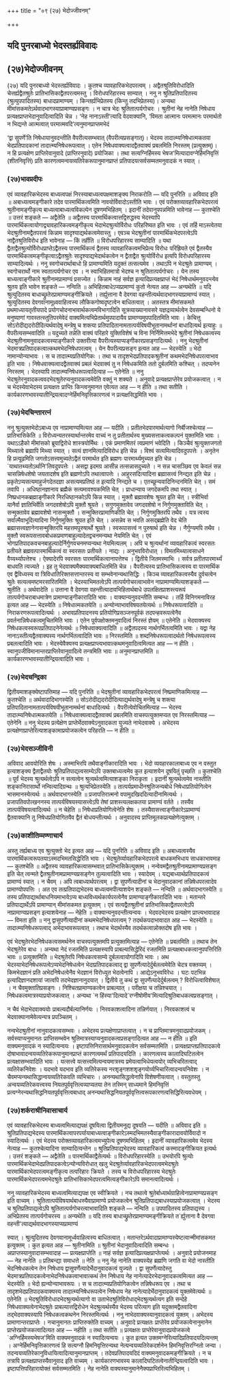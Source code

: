 +++
title = "०९ (२७) भेदोज्जीवनम्"

+++


## यदि पुनरबाध्यो भेदस्तर्ह्यविवादः

## (**२७)भेदोज्जीवनम्**

(२७) यदि पुनरबाध्यो भेदस्तर्ह्यविवादः । कुतश्च व्यावहारिकभेदपरत्वम् । अद्वैतश्रुतिविरोधादिति चेत्तर्ह्यद्वैतश्रुतेः प्रातिभासिकाद्वैतपरत्वमस्तु । विरोधपरिहारस्य साम्यात् । ननु न श्रुतिप्रतिपादितस्य (श्रुत्युपपादितस्य) बाधादप्रामाण्यम् । किन्तर्ह्यभिप्रेतस्य (किन्तु तदभिप्रेतस्य)। अन्यथा मीमांसकमतेऽर्थवादभागस्याप्रामाण्यप्रसङ्गः । न चात्र भेदः श्रुतितात्पर्यगोचरः । श्रुतीनां नेह नानेति निषेधाय प्रत्यक्षप्राप्तभेदानुवादित्वादिति चेन्न । ‘नेह नानाऽस्ती’त्यादि वेदवाक्यानि, ‘विमता आत्मानः परमत्मानः परमार्थतो न भिद्यन्ते आत्मत्वात् परमात्मवदि’त्यनुमानप्राप्तमभेदं

‘द्वा सुपर्णे’ति निषेधायानुवदन्तीति वैपरीत्यसम्भवात् (वैपरीत्यप्रसङ्गात्)। भेदस्य तादात्म्यनिषेधात्मकतया भेदप्रतिपादकानां तादात्म्यनिषेधरूपत्वात् । एतेन निषेधवाक्यत्वादद्वैतवाक्यं प्रबलमिति निरस्तम् (प्रत्युक्तम्)। न हि प्रत्यक्षेण प्राप्तिरेवानुवादे (प्राप्तिरनुवादे) प्रयोजिका । तथा सत्यग्निर्हिमस्य भेषज'मित्यादावग्नेर्हिमनिवृत्तिं (शीतनिवृत्तिं) प्रति कारणत्वमन्वयव्यतिरेकरूपानुमानप्राप्तं प्रतिपादयत्सर्वसम्मतमनुवादकं न
स्यात् ।

### (**२७)भावप्रदीपः**

एवं व्यावहारिकभेदस्य बाध्यत्वपक्षं निरस्याबाध्यत्वपक्षमाशङ्क्य निराकरोति — यदि पुनरिति ॥ अविवाद इति ॥ अबाध्यत्वमङ्गीकारे तदेव पारमार्थिकत्वमिति नावयोर्विवादोऽस्तीति भावः । एवं परोक्तव्यावहारिकभेदपरत्वं श्रुतीनामङ्गीकृत्य बाध्यत्वाबाध्यत्वविकल्पेन दूषणमभिहितम् । इदानीं तदेवानुपपन्नमिति भावेनाह — कुतश्चेति ॥ उत्तरं शङ्कते — अद्वैतेति ॥ अद्वैतस्य पारमार्थिकत्वात्तद्विरुद्धस्य भेदस्यापि पारमार्थिकत्वायोगाद्व्यावहारिकत्वमङ्गीकृत्य भेदाभेदश्रुत्योर्विरोधः परिहरिष्यत इति भावः । एवं तर्हि माऽस्त्वेतया भेदश्रुतीनामद्वैतपरत्वं किन्नाम सादृश्याद्यर्थकत्वमेवास्तु । एवञ्च भेदश्रुतीनां पारमार्थिकभेदपरत्वेऽपि नाद्वैतश्रुतिविरोध इति भावेनाह — किं तर्हीति ॥ विरोधपरिहारस्य साम्यादिति ॥ यथा द्वैताद्वैतश्रुत्योर्विरोधप्राप्तेऽद्वैतस्य पारमार्थिकत्वं द्वैतस्य व्यावहारिकत्वमभिप्रेत्य विरोधः परिह्रियते एवं द्वैतस्यैव पारमार्थिकत्वमङ्गीकृत्वाऽद्वैतश्रुतेः सादृश्याद्यभेदार्थकत्वेन न द्वैताद्वैत श्रुत्योर्विरोध इत्यपि विरोधपरिहारस्य साम्यादित्यर्थः । ननु स्वगोचरार्थाबाधो हि प्रामाण्यमिति यदुक्तं तत्सत्यमेव । तथाऽपि न भेदश्रुतेः प्रामाण्यम् । स्वगोचरार्थो नाम स्वतात्पर्यगोचर एव । न स्वाभिहितमात्रो भेदश्च न श्रुतितात्पर्यगोचरः । येन तस्य बाध्यत्वाङ्गीकारे श्रुतीनामप्रामाण्यं प्रसज्येत । किन्नाम नाहं सर्वज्ञ इत्यादिप्रत्यक्षप्राप्तं भेदं निषेधार्थमनुवदन्त्येव श्रुतय इति भावेन शङ्कते — नन्विति ॥ अभिहितबाधेऽप्यप्रामाण्यं कुतो नेत्यत आह — अन्यथेति ॥ यदि श्रुत्युदितस्य बाधाच्छ्रुतेरप्रामाण्यमङ्गीक्रियते । तर्ह्युत्ताना वै देवगवा वहन्तीत्यर्थवादभागस्याप्रामाण्यं स्यात् । श्रुत्युदितस्य देवगवानामूध्र्ववाहित्वस्य लौकिकगोष्वदृष्टत्वेन बाधितत्वात् । अतस्तत्र मीमांसकमते प्रथमाध्यायतृतीयपादे प्रयोगचोदनाभावार्थकत्वमविभागादिति सूत्रव्याख्यानावसरे यज्ञद्रव्यार्थत्वेन देवसम्बन्धिनो ये मनुष्याणां गावस्तत्स्तुतिपरमेवेदं वाक्यमित्यभिप्रेतार्थमुपपादायैव प्रामाण्यमुपपादितमिति भावः । केचित्तु सोऽरोदीद्यदरोदीदित्यर्थवादेषु मन्त्रेषु च शक्त्या प्रतिपादितानामतात्पर्यविषयीभूतानामर्थानां बाधादित्यर्थ इत्याहुः ॥ वैपरीत्यसम्भवादिति ॥ यदुच्यते तन्नेति वाक्यं परिहारे युक्तिविशेषं च विना निर्निमित्तमभेदे श्रुतीनां निषेधकत्वस्य भेदश्रुतीनामनुवादकत्वस्याङ्गीकारे उक्तरीत्या वैपरीत्यस्याप्यङ्गीकारप्रसङ्गादित्यर्थः । ननु भेदश्रुतीनां भेदमात्रप्रतिपादकत्वात्कथमभेदनिषेधपरत्वम् । येन वैपरीत्यप्रसङ्ग इत्यत आह — भेदस्येति ॥ भेदो नामान्योन्याभावः । स च तादात्म्यप्रतियोगिकः । तथा च तादृशभेदप्रतिपादकश्रुतीनां कथमभेदनिषेधपरत्वाभाव इति भावः । निषेधवाक्यत्वादद्वैतवाक्यं प्रबलं भेदवाक्यं तु न निषेधकमिति ततो दुर्बलमिति कश्चित् । तदप्यनेन निरस्तम् । भेदस्यापि तादात्म्यनिषेधरूपत्वादित्याह — एतेनेति ॥ ननु भेदश्रुतेरनुवादकत्ववदभेदश्रुतेरप्यनुवादकत्वमेवेति वक्तुं न शक्यते । अनुवादे प्रत्यक्षप्राप्तेरेव प्रयोजकत्वात् । न च भेदस्येवाभेदस्य प्रत्यक्षतः प्राप्तिः किन्त्वनुमानत एवेत्यत आह — न हीति ॥ तथा सतीति । कार्यकारणभावस्यातीन्द्रियत्वादग्नेर्हिमनिवृत्तिकारणत्वं न प्रत्यक्षसिद्धमिति भावः ।

### (**२७)भेदचिन्तारत्नं**

ननु श्रुत्युक्तभेदोऽबाध्य एव नाप्रामाण्यमित्यत आह — यदीति । प्रतीतभेदपारमार्थत्यागो निर्बीजश्चेत्याह — प्रातिभासिकेति ॥ विरोध्यन्यतरस्यार्थान्तरमेव वाच्यं न तु प्रतीतार्थस्य मुख्यसत्ताकत्वकल्पनं युक्तमिति भावः । यथाऽऽहैको मीमांसको ब्रूयाद्विरोधे शास्त्रयोर्मिथः । एकं प्रमाणमितरं त्वप्रमाणं भवेदिति । किञ्चैवं श्रुत्युक्तजगतो मिथ्यात्वे ब्रह्मापि मिथ्या स्यात् । सत्यं ज्ञानमित्यादिविरोध इति चेन्न । विश्वं सत्यमित्यादिवदुपपत्तेः । अनृतेन हि प्रत्यूढमिति जगतोऽसत्त्वमुच्यतेऽद्वैतं परमार्थत इति ब्रह्मणः पारमार्थ्यमुच्यत इति चेन्न । \`याथातथ्यतोऽर्थानि'तिवदुपपत्तेः । असद्वा इदमग्र आसीन्न तत्सन्नासदुच्यते । न सन्न चासञ्छिव एव केवलं सन्न चासन्निषेधशेषो जयतादशेष इति ब्रह्मणोऽपि तथात्वापत्तेः । आहुरसदित्यादिना ब्रह्मासत्त्वं निन्द्यत इति चेन्न । प्रकृतेऽप्यसत्यमाहुर्जगदेतदज्ञा असत्यमप्रतिष्ठं त इत्यादि निन्द्यते च । एतच्छून्यवादिनिन्दनमिति चेत् । समं तवापि । अधिष्ठानज्ञानाय ब्रह्मैकं सत्यमावश्यकमिति चेत् । प्राधान्याय जगदेकमपि तथा स्यात् । निष्प्रधानकब्रह्माङ्गीकारे निरधिष्ठानकोऽपि किन्न स्यात् । मुक्तौ ब्रह्मावशेषः श्रूयत इति चेत् । स्त्रीभिर्वा यानैर्वा ज्ञातिभिर्वेति जगदवशेषोऽपि मुक्तौ श्रूयते । सगुणमुक्तावेव जगदवशेषो न निर्गुणमुक्ताविति चेत् । सन्मुक्तावेव ब्रह्मावशेषो नासन्मुक्तौ । सन्मुक्तिरप्रामाणिकीति चेत् । निर्गुणमुक्तिरपि तथैव । यत्र त्वस्य सर्वात्मैवाभूदित्यादिना निर्गुणमुक्तिः श्रूयत इति चेत् । असन्नेव स भवति असद्ब्रह्मेति वेद चेति ब्रह्मासत्त्वज्ञानेनासन्मुक्तिरपि महत्तमपुरुषार्थो श्रूयते । स्वरूपासत्त्वं न पुरुषार्थ इति चेन्न । नैर्गुण्यमपि तथैव । मुक्तौ स्वरूपसत्तावबोधकप्रमाणबाहुल्यादेतद्वचनमन्यथा नेयमिति चेत् । एवं भोगप्रतिपादकवचनबाहुल्यादेर्निर्गुणवचनमप्यन्यथा नेयमित्यलम् । अपि च श्रुत्यर्थानां व्यावहारिकत्वं स्वरसतः प्रतीयते ब्रह्मवत्पारमार्थिकत्वं वा स्वरसतः प्रतीयते । नाद्यः । अनुभवविरोधात् । विमतमिथ्यात्वसाधने वैय्यर्थ्यापत्तेश्च । ऐक्यादेरपि स्वरसतः पारमार्थिकत्वानापत्तेश्च । द्वितीये जितमस्माभिः । सर्वत्र प्रतीतपारमार्थ्यं बाधवति त्यज्यते । इह तु भेदवाक्यमैक्यवाक्यबाधितमिति चेन्न । वैपरीत्यस्य प्रातिभासिकत्वस्य वा पारमार्थिक एव द्वैविध्यस्य वा त्रिविधातिरिक्तसत्तान्तरस्य वा सम्भवेनान्यथासिद्धिः । किञ्च व्यावहारिकत्वस्यैव दुर्वचत्वेन श्रुतेः सत्यत्वमष्टमरसारितमिति । भेदस्याभिमतत्वेऽपि तात्पर्यगोचरत्वाभावेन नाप्रामाण्यमित्याशङ्कते — श्रुतीति ॥ अर्थवादेति ॥ उत्ताना वै देवगवा वहन्तीत्यादावभिहितार्थबाधे उपलक्षितप्राशस्त्यरूपं तात्पर्यगोचराबाधमात्रेण प्रामाण्याङ्गीकारादिति भावः । वाक्यान्यनुवदन्तीति सम्बन्धः । तर्हि विनिगमनाविरह इत्यत आह — भेदस्येति ॥ निषेधात्मकतयेति ॥ अन्योन्याभावविषयतयेत्यर्थः ॥ निषेधरूपत्वादिति ॥ निराकरणरूपत्वादित्यर्थः । अभावप्रतिपादनस्य प्रतियोगिप्रसञ्जनपूर्वकं तदपन्हवरूपत्वेनैव प्रवर्तनान्निषेधकत्वमुचितमिति भावः । एतेन पूर्वपक्षोक्तमनुवादित्वं निरस्तं ज्ञेयम् ॥ एतेनेति ॥ भेदवाक्यस्य निषेधकत्वस्वरूपप्रतिपादनेनेत्यर्थः ॥ निषेधवाक्यत्वादिति ॥ अद्वैतपदस्य नार्थगर्भितत्वमिति भावः । यद्वा नेह नानाऽस्तीत्यद्वैतवाक्यस्य नार्थगर्भितत्वादिति भावः ॥ निरस्तमिति ॥ शब्दनिषेधरूपत्वादर्थतो निषेधरूपत्वस्य प्रबलत्वादिति भावः । भेदस्येवैक्यस्य प्रत्यक्षप्राप्त्यभावात्कथमनुवादित्वमित्यत आह — न हीति । स्वानुपजीविमानान्तरप्राप्तिरेवानुवादित्वे तन्त्रमिति भावः ॥ अनुमानप्राप्तमिति ॥ कार्यकारणभावस्यातीन्द्रियत्वादिति भावः ।

### (**२७)भेदचन्द्रिका**

द्वितीयमाशङ्क्येष्टापत्तिमाह — यदि पुनरिति ॥ भेदश्रुतीनां व्यावहारिकभेदपरत्वं निष्प्रमाणिकमित्याह — कुतश्चेति ॥ अर्थवादादिभागस्येति ॥ सोऽरोदीद्यदरोदीदित्याद्यर्थवादेषु मन्त्रेषु च शक्त्या प्रतिपादितानामतात्पर्यविषयीभूतानामर्थनां बाधादित्यर्थः । वैपरीत्येवोचितमित्याह — भेदस्य तादात्म्यनिषेधात्मकतयेति ॥ निषेधवाक्यत्वादद्वैतवाक्यं प्रबलमिति वाचस्पत्युक्तमप्यत एव निरस्तमित्याह — एतेनेनि ॥ ननु भेदस्य प्रत्येक्षेण प्राप्तेर्भेदवाक्येऽनुवादकता युज्यते नाभेदवाक्ये । अभेदस्य प्रत्यक्षेणाप्राप्तेरित्याशङ्कामाप्रयोजकत्वेन परिहरति — न हीति ॥

### (**२७)भेदसञ्जीविनी**

अविवाद आवयोरिति शेषः । अस्माभिरपि तथैवाङ्गीकारादिति भावः । भेदो व्यवहारकालाबाध्य एव न वस्तुत इत्याशङ्क्य द्वैताद्वैतयोः श्रुतिप्रतिपाद्यत्वसाम्येऽपि उक्तबाध्यत्वमेव कुत इत्याशयेन दूषयितुं पृच्छति ॥ कुतश्चेति ॥ पूर्वं भेदस्य श्रुत्यर्थत्वेऽपि न सत्यत्वेन श्रुत्यर्थत्वमित्याशङ्का निराकृता । इदानीं श्रुत्यर्थत्वमेव नास्तीति शङ्कानिरासार्थो नन्वित्यादिग्रन्थः ॥ श्रुत्यभिप्रेतस्येति ॥ तात्पर्यप्रमाधीनश्रुतिजन्यबोधे निषेधाप्रतियोगित्वेन भासमानस्येत्यर्थः ॥ अर्थवादभागस्येति ॥ प्रजापतिरात्मनो वपामुदखिददित्यादीनामित्यर्थः ।
प्रजापतिवपोत्खननस्य तात्पर्यविषयस्यासत्त्वेऽपि तेषां प्राशस्त्यलक्षकतया प्रामाण्यं वर्तते । तस्यैव तात्पर्यविषयत्वादित्यर्थः ॥ न चेहेति ॥ निषेधाप्रतियोगित्वेनेति शेषः । तस्यैवासत्त्वाङ्गीकारेऽप्रामाण्यं द्वैतवाक्यानि तु निषेधप्रतियोगितयैव द्वैतं बोधयन्तीत्यर्थः । अनुवादस्य प्राप्तिमूलकप्रत्यक्षेणेत्युक्तम् ।

### (**२७)काशीतिम्मण्णाचार्य**

अस्तु तर्ह्यबाध्य एव श्रुत्युक्तो भेद इत्यत आह — यदि पुनरिति ॥ अविवाद इति ॥ अबाध्यत्वस्यैव पारमार्थिकत्वरूपतयाऽस्मदभिमतसिद्धेरिति भावः । भेदश्रुतेर्व्यावहारिकभेदपरत्वे बाधकमभिधाय साधकाभावमाह — कुतश्चेति ॥ अद्वैतस्य व्यावहारिकत्वासम्भवात् प्रातिभासिकेत्युक्तम् । नन्वेवमद्वैतश्रुतीनामप्रामाण्यप्रसङ्ग इति चेत् त्वन्मते द्वैतश्रुतीनामप्रामाण्यप्रसङ्गेन तुल्यत्वादिति भावः । स्यादेवम् । यद्यबाध्यार्थप्रतिपादकत्वं प्रामाण्यं स्यात् । न चैवम् । अपि त्वबाध्यार्थपरत्वम् । द्वा सुपर्णेत्यादीनां च भेदानुवादकानां तन्निषेधपरत्वादेव प्रामाण्योपपत्तिः । अत एव तत्प्रतिपाद्यभेदस्य बाध्यत्वमपीत्याशयेन शङ्कते — नन्विति ॥ अर्थवादभागस्येति ॥ तस्य प्रतिपाद्यार्थाबाधनियमाभावेऽप्य बाध्यविध्यर्थकार्यपरत्वेनैव प्रामाण्याङ्गीकारादिति भावः । मतान्तरे प्रतिपाद्यार्थेऽपि प्रामाण्यान् मीमांसकमत इत्युक्तम् । एवं सत्यद्वैतश्रुतीनां प्रातिभासिकाद्वैतपरत्वेऽपि नाप्रामाण्यप्रसङ्ग इत्याशयेनाह — नेहेति ॥ वाक्यान्यनुवदन्तीत्यन्वयः । भेदवदभेदस्य प्रत्यक्षेण प्राप्त्यभावादाह — विमता इति ॥ ननु द्वासुपर्णेत्यादीनां कथमभेदनिषेधपरत्वम् ? तदर्थकपदाभावादत आह — भेदस्येति ॥ तादात्म्यनिषेधरूपत्वाद् अभेदाभावरूपत्वात् । तथाच भेदार्थस्यैव तदर्थकत्वान्नोक्तदोष इति भावः ।

एवं भेदश्रुतेरभेदनिषेधकत्वसमर्थनेन वाचस्पत्युक्तमपि प्रत्युक्तमित्याह — एतेनेति ॥ प्रबलमिति ॥ तथाच तेन भेदश्रुतेरेव बाधः । अन्यथा नेदं रजतमिति प्रत्यक्षस्यापि प्राबल्यासिद्धेरिदं रजतमिति प्रत्यक्षबाधकत्वानुपपत्तिरिति भावः ॥ प्रत्युक्तमिति ॥ भेदश्रुतेरपि निषेधकत्वसाम्ये दुर्बलत्वायोगादिति भावः । अथ भेदस्याभेदनिषेधरूपत्वेऽप्यभेदनिषेधत्वेन भेदाप्रतिपादकत्वाद् द्वा सुपर्णेत्यादेर्दुर्बलत्वमेवेति चेदत्र वक्तव्यम् । किमभेदज्ञानं प्रति अभेदनिषेधत्वेनैव भेदज्ञानं विरोध्युत भेदत्वेनापि । आद्येऽनुभवविरेधः । घटः पटभिन्न इत्यादिज्ञानदशायां जात्वपि तदभेदज्ञानानुदयात् । द्वितीये तु कथं द्वा सुपर्णेत्यादेर्दुर्बलत्वम् ? विरोधित्वाविशेषात् । न चैवमुक्तातिप्रसङ्गः । निश्चितप्रामाण्यकत्वेन प्राबल्यात् । परीक्षया च तन्निश्चयात् । निषेधकत्वमात्रस्याप्रयोजकत्वात् । अन्यथा \`न हिंस्या'दित्यादे\`रग्नीषोमीय'मित्यादिश्रुतिबाधकत्वप्रसङ्गात् ।

न चैवं भेदाभेदवाक्ययोः प्राबल्यदौर्बल्यानिर्णयः । निरवकाशत्वादिना तन्निर्णयात् । निरवकाशत्वं च भेदवाक्यानामेवेत्यन्यत्र प्रपञ्चितम् ।

नन्वभेदश्रुतीनां नानुवादकत्वसम्भवः । अभेदस्य प्रत्यक्षेणाप्राप्तत्वात् । न च प्राप्तिमात्रमनुवादप्रयोजकम् । सर्वस्याप्यनुमानतः प्राप्तिसम्भवेन श्रुतिमात्रस्याप्यनुवादकत्वप्रसङ्गादित्यत आह — न हीति ॥ इति वाक्यमनुवादकं न स्यादित्यन्वयः । इष्टापत्तिनिरासार्थमनुवादकत्वेन सर्वसम्मतमिति । प्रत्यक्षप्राप्तप्रतिपादकत्वे दोषाभावादन्वयव्यतिरेकरूपानुमानप्राप्तं कारणत्वमर्थं प्रतिपादयदिति । कारणत्वस्य कालादिघटितत्वेन प्रत्यक्षासम्भवादिति भावः । यत्सत्त्वे यत्सत्त्वमित्यन्वयमात्रस्य प्रमेयत्वाभिधेयत्वयोर् व्यभिचरितत्वाद् व्यतिरेकनिवेशः । यदभावे यदभाव इति व्यतिरेकस्य नरशृङ्गशशशृङ्गयोर्व्यभिचारित्वादन्वयनिवेशः । न चैवमप्यन्यथासिद्धान्वयव्यतिरेकवति व्यभिचारः । अनन्यथासिद्धत्वेनापि विशेषणीयत्वात् । वस्तुतस्तु अन्वयव्यतिरेकवत्त्वस्य नियतपूर्ववृत्तित्वव्याप्यतया तेन तस्मिन् साध्यमाने हिमनिवृत्तिं प्रत्यग्नेरन्यथासिद्धनियतपूर्ववृत्तित्वबाधाद् अनन्यथासिद्धनियतपूर्ववृत्तित्वरूपकारणत्वसिद्धिरित्यवधेयम् ।

### (**२७)शर्कराश्रीनिवासाचार्य**

एवं व्यावहारिकभेदस्य बाध्यत्वमित्याद्यपक्षं दूषयित्वा द्वितीयमनूद्य दूषयति — यदीति ॥ अविवाद इति ॥ श्रुतिप्रतिपाद्यभेदस्य पारमार्थिकत्वापरपर्यायाबाध्यत्वाङ्गीकारेऽस्मदभिमतस्यैवाङ्गीकारादावयोर्विवादो न स्यादित्यर्थः । एवं भेदस्य परोक्तव्यावहारिकत्वमभ्युपेत्य दूषणमभिहितम् । इदानीं व्यावहारिकत्वमेव भेदस्य नेत्याह — कुतश्चेत्यादिना साम्यादित्यन्तेन ॥ श्रुतिप्रतिपाद्यभेदस्य व्यावहारिकत्वं कस्मादङ्गीक्रियत इत्यर्थः । उत्तरं शङ्कते — अद्वैतेति ॥ पारमार्थिकाद्वैतेत्यर्थः ॥ विरोधपरिहारस्येति ॥ उभयोरपि श्रुत्योः पारमार्थिकभेदाभेदप्रतिपादकत्वेऽन्योन्यविरोधात् खलु भेदश्रुतेर्व्यावहारिकभेदपरत्वमभेदश्रुतेः पारमार्थिकाभेदपरत्वमङ्गीकृत्य तत्परिहारः क्रियते । तस्य च विरोधपरिहारस्य भेदश्रुतेः पारमार्थिकभेदपरत्वमभेदश्रुतेः प्रातिभासिकाभेदपरत्वमित्यङ्गीकारेऽपि समानत्वादित्यर्थः ।

ननु व्यावहारिकभेदस्य बाध्यत्वमित्याद्यपक्ष एव स्वीक्रियते । नच तथात्वे श्रुतेर्बाध्यार्थग्राहित्वेनाप्रामाण्यप्रसङ्ग इति वाच्यम् । श्रुतितात्पर्यविषयार्थबाधस्यैवाप्रामाण्ये प्रयोजकत्वेन श्रुतिप्रतिपाद्यबाधस्याप्रयोजकत्वात् । भेदस्य च श्रुतिप्रतिपाद्यत्वेऽपि श्रुतितात्पर्यगोचरत्वाभावादिति शङ्कते — नन्विति ॥ उपपादितस्य प्रतिपाद्यस्य । अभिप्रेतस्य तात्पर्यगोचरस्य ॥ अन्यथेति ॥ यदि तस्य बाधाच्छ्रुतेरप्रामाण्यमङ्गीक्रियते त\`र्ह्युत्ताना वै देवगवा वहन्ती'त्याद्यर्थवादभागस्याप्यप्रामाण्यं

स्यात् । श्रुत्युदितस्य देवगवानामूर्ध्ववाहित्वस्य बाधितत्वात् । मतान्तरेऽर्थवादाप्रामाण्यस्येष्टत्वान्मीमांसकमत इत्युक्तम् । कुत इत्यत आह — श्रुतीनामिति ॥ श्रुतीनां भेदानुवादित्वादिति सम्बन्धः । अप्राप्तस्यानुवादासम्भवादाह — प्रत्यक्षप्राप्तेति ॥ नाहं सर्वज्ञ इत्यादिप्रत्यक्षप्राप्तेत्यर्थः । अनुवादे प्रयोजनमाह — नेह नानेति ॥ प्रतिबन्द्या समाधत्ते ॥ नेति ॥ ननु नेह नानेति वाक्यस्येह ब्रह्मणि जगति वा भेदो नास्तीति भेदनिषेधकत्वेन तेन निषेधाय द्वासुपर्णेत्यादेर्भेदानुवादकत्वं युज्यते । द्वा सुपर्णेत्यादेस्तु भेदमात्रप्रतिपादकत्वेनाभेदनिषेधकत्वाभावात्कथं तेन निषेधाय नेह नानेत्यादेरभेदानुवादकत्वमित्यत आह — भेदस्येति ॥ भेदो ह्यन्योन्याभावरूपः । स च तादात्म्यप्रतियोगिकत्वेन तन्निषेधरूप एव । तथा च तादृशभेदप्रतिपादकवाक्यस्य तादात्म्यनिषेधरूपत्वेन निषेधाय नेह नानेत्यादेर्भेदानुवादकत्वं युक्तमेवेत्यर्थः ॥ एतेनेति ॥ भेदश्रुतिविरोधादभेदश्रुत्यर्थत्यागो वा उताभेदश्रुतिविरोधाद्भेदश्रुत्यर्थत्यग इति सन्देहे निषेधवाक्यत्वेनाभेदश्रुतेः प्राबल्यात्तद्विरोधेन भेदश्रुत्यर्थस्यैव भेदस्य परित्याग इति यदुक्तमद्वैतवादिना तद्भेदवाक्यस्यापि निषेधकत्वकथनेन निरस्तमित्यर्थः । ननु नाभेदवाक्यस्यानुवादकत्वं युक्तम् । अभेदस्य प्रामाणान्तराप्राप्तेः । नचानुमानतः प्राप्तिरुक्तेति वाच्यम् । अनुवादे प्रत्यक्षतः प्राप्तेरेव प्रयोजकत्वेनानुमानेन प्राप्तेरप्रयोजकत्वादित्यत आह — नहीति ॥ तथा सतीति ॥ प्रत्यक्षतः प्राप्तेरेवानुवादप्रयोजकत्वे \`अग्निर्हिमस्यभेषज'मिति वाक्यमनुवादकं न स्यादित्यन्वयः । कुत इत्यत उक्तमग्नेरित्यादिप्रतिपादयदित्यन्तम् । अग्नेर्हिमनिवृत्तिकारणत्वं हि सत्यग्नौ हिमनिवृत्तिरन्यथा नेत्यन्वयव्यतिरेकदर्शनेन हिमनिवृत्तिरग्नितो जन्या । तदन्वयव्यतिरेकानुविधायित्वादित्यानुमानप्राप्तम् । तदेवप्रतिपादयदिदं वाक्यमनुवादकमङ्गीक्रियते । न च तत्रापि प्रत्यक्षप्राप्तस्यैवानुवाद इति वाच्यम् । कार्यकारणभावस्य
कालादिघटितत्वेनातीन्द्रियत्वादिति भावः । इष्टापत्तिपरिहारायोक्तं सर्वसम्मतमिति । नेह नानेति वाक्यस्यानुमानेनैक्यप्राप्तिरित्यभिहितम् ।

